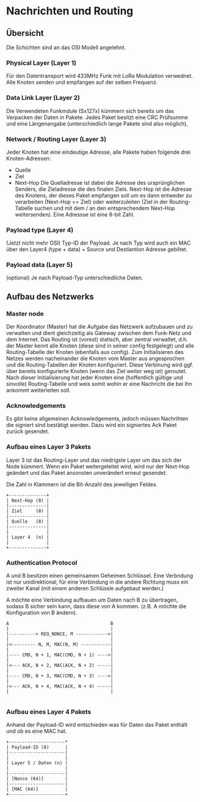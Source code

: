 # Nachrichten und Routing
## Übersicht
Die Schichten sind an das OSI Modell angelehnt.
### Physical Layer (Layer 1)
Für den Datentransport wird 433MHz Funk mit LoRa Modulation verwednet. Alle Knoten senden und empfangen auf der selben Frequenz.
### Data Link Layer (Layer 2)
Die Verwendeten Funkmdule (Sx127x) kümmern sich bereits um das Verpacken der Daten in Pakete. Jedes Paket besitzt eine CRC Prüfsumme und eine Längenangabe (unterschiedlich lange Pakete sind also möglich),
### Network / Routing Layer (Layer 3)
Jeder Knoten hat eine eindeutige Adresse, alle Pakete haben folgende drei Knoten-Adressen:
* Quelle
* Ziel
* Next-Hop
Die Quelladresse ist dabei die Adresse des ursprünglichen Senders, die Zieladresse die des finalen Ziels. Next-Hop ist die Adresse des Knotens, der dieses Paket empfangen soll um es dann entweder zu verarbeiten (Next-Hop == Ziel) oder weiterzuleiten (Ziel in der Routing-Tabelle suchen und mit dem / an den entsprechendem Next-Hop weitersenden).
Eine Adressse ist eine 8-bit Zahl.
### Payload type (Layer 4)
(Jetzt nicht mehr OSI)
Typ-ID der Payload.
Je nach Typ wird auch ein MAC über den Layer4 (type + data) + Source und Destiantion Adresse gebiltet.
### Payload data (Layer 5)
(optional)
Je nach Payload-Typ unterschiedliche Daten.

## Aufbau des Netzwerks
### Master node
Der Koordinator (Master) hat die Aufgabe das Netzwerk aufzubauen und zu verwalten und dient gleichzeitig als Gateway zwischen dem Funk-Netz und dem Internet.
Das Routing ist (vorest) statisch, aber zentral verwaltet, d.h. der Master kennt alle Knoten (diese sind in seiner config festgelegt) und alle Routing-Tabelle der Knoten (ebenfalls aus config).
Zum Initialisieren des Netzes werden nacheinander die Knoten vom Master aus angesprochen und die Routing-Tabellen der Knoten konfiguriert. Diese Verbinung wird ggf. über bereits konfigurierte Knoten (wenn das Ziel weiter weg ist) geroutet.
Nach dieser Initialisierung hat jeder Knoten eine (hoffentlich gültige und sinvolle) Routing-Tabelle und weis somit wohin er eine Nachricht die bei ihn ankommt weiterleiten soll.

### Acknowledgements
Es gibt keine allgemeinen Acknowledgements, jedoch müssen Nachrihten die signiert sind bestätigt werden. Dazu wird ein signiertes Ack Paket zurück gesendet.

### Aufbau eines Layer 3 Pakets
Layer 3 ist das Routing-Layer und das niedrigste Layer um das sich der Node kümmert.
Wenn ein Paket weitergeleitet wird, wird nur der Next-Hop geändert und das Paket ansonsten unverändert erneut gesendet.

Die Zahl in Klammern ist die Bit-Anzahl des jeweiligen Feldes.

```
+--------------+
| Next-Hop (8) |
|--------------|
| Ziel     (8) |
|--------------|
| Quelle   (8) |
|--------------|
|              |
| Layer 4  (n) |
|              |
+--------------+
```

### Authentication Protocol
A und B besitzen einen gemeinsamen Geheimen Schlüssel. Eine Verbndung ist nur unidirektional, für eine Verbindung in die andere Richtung muss ein zweiter Kanal (mit einem anderen Schlüssle aufgebaut werden.)

A möchte eine Verbindung aufbauen um Daten nach B zu übertragen, sodass B sicher sein kann, dass diese von A kommen.
(z.B. A möchte die Konfiguration von B ändern).

```
A                                      B
|                                      |
|----------> REQ_NONCE, M ------------>|
|                                      |
|<--------- N, M, MAC(N, M) -----------|
|                                      |
|---- CMD, N + 1, MAC(CMD, N + 1) ---->|
|                                      |
|<--- ACK, N + 2, MAC(ACK, N + 2) -----|
|                                      |
|---- CMD, N + 3, MAC(CMD, N + 3) ---->|
|                                      |
|<--- ACK, N + 4, MAC(ACK, N + 4) -----|
|                                      |
                                      
```

### Aufbau eines Layer 4 Pakets
Anhand der Payload-ID wird entschieden was für Daten das Paket enthält und ob es eine MAC hat.

```
+---------------------*
| Payload-ID (8)      |
|---------------------|
|                     |
| Layer 5 / Daten (n) |
|                     |
|---------------------|
| [Nonce (64)]        |
|---------------------|
| [MAC (64)]          |
+---------------------+
```


